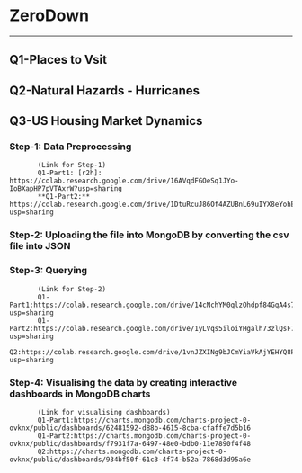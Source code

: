 # ZeroDown
-------
## Q1-Places to Vsit
## Q2-Natural Hazards - Hurricanes
## Q3-US Housing Market Dynamics

### Step-1: Data Preprocessing
           (Link for Step-1)
           Q1-Part1: [r2h]: https://colab.research.google.com/drive/16AVqdFGOeSq1JYo-IoBXapHP7pVTAxrW?usp=sharing
           **Q1-Part2:** https://colab.research.google.com/drive/1DtuRcuJ86Of4AZUBnL69uIYX8eYohEBp?usp=sharing
           
### Step-2: Uploading the file into MongoDB by converting the csv file into JSON 
### Step-3: Querying 
           (Link for Step-2)
           Q1-Part1:https://colab.research.google.com/drive/14cNchYM0qlzOhdpf84GqA4s7Zfd_L7Br?usp=sharing
           Q1-Part2:https://colab.research.google.com/drive/1yLVqs5iloiYHgalh73zlQsF7JaHwVHsO?usp=sharing
           Q2:https://colab.research.google.com/drive/1vnJZXINg9bJCmYiaVkAjYEHYQ8PjpngV?usp=sharing
           
### Step-4: Visualising the data by creating interactive dashboards in MongoDB charts 
           (Link for visualising dashboards)
           Q1-Part1:https://charts.mongodb.com/charts-project-0-ovknx/public/dashboards/62481592-d88b-4615-8cba-cfaffe7d5b16
           Q1-Part2:https://charts.mongodb.com/charts-project-0-ovknx/public/dashboards/f7931f7a-6497-48e0-bdb0-11e7890f4f48
           Q2:https://charts.mongodb.com/charts-project-0-ovknx/public/dashboards/934bf50f-61c3-4f74-b52a-7868d3d95a6e
